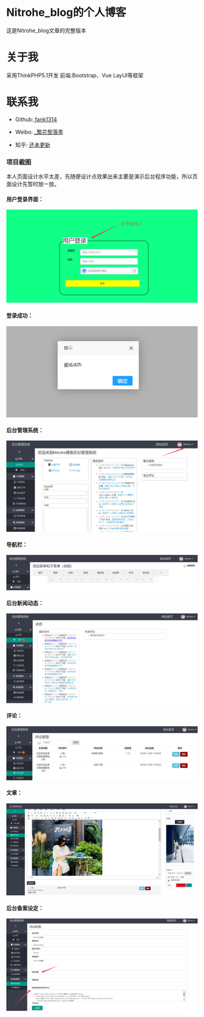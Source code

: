 # Nitrohe_blog的个人博客
这是Nitrohe_blog文章的完整版本
# 关于我
采用ThinkPHP5.1开发 前端:Bootstrap、Vue LayUI等框架
# 联系我
<ul>
<li>
<p> Github:<a href="https://github.com/fank1314"> fank1314 </a> </p>
</li>
<li>
<p>Weibo: <a href="https://weibo.com/u/6339218501" rel="nofollow"> _繁花黎落季</a></p>
</li>
<li>
<p>知乎: <a href="#" rel="nofollow"> 还未更新</a></p>
</li>
</ul>

<h3>项目截图</h3>
    <p>本人页面设计水平太差，先随便设计点效果出来主要是演示后台程序功能，所以页面设计先暂时放一放。 </p>
    <h4>用户登录界面：</h4>
    <img src="https://github.com/fank1314/Nitrohe_blog-Article/blob/master/login.png" alt="用户登录页面" data-canonical-src="https://github.com/fank1314/Nitrohe_blog-Article/blob/master/login.png" style="max-width:100%;">
    <h4>登录成功：</h4> 
    <img src="https://github.com/fank1314/Nitrohe_blog-Article/blob/master/login-finish.png" alt="登录成功" style="max-width:100%;">  
    <h4>后台管理系统：</h4> 
    <img src="https://github.com/fank1314/Nitrohe_blog-Article/blob/master/admin.png" alt="后台管理系统"  style="max-width:100%;">      
    <h4>导航栏：</h4> 
    <img src="https://github.com/fank1314/Nitrohe_blog-Article/blob/master/nav.png" alt="导航栏" style="max-width:100%;">  
    <h4>后台新闻动态：</h4> 
    <img src="https://github.com/fank1314/Nitrohe_blog-Article/blob/master/animatePic.png" alt="后台新闻动态"  style="max-width:100%;">  
    <h4>评论：</h4> 
    <img src="https://github.com/fank1314/Nitrohe_blog-Article/blob/master/comment.png" alt="评论" style="max-width:100%;">      
    <h4>文章：</h4> 
    <img src="https://github.com/fank1314/Nitrohe_blog-Article/blob/master/article-edit.png" alt="文章"  style="max-width:100%;">     
    <h4>后台备案设定：</h4> 
    <img src="https://github.com/fank1314/Nitrohe_blog-Article/blob/master/config.png" alt="后台备案设定" style="max-width:100%;">        
    
    
